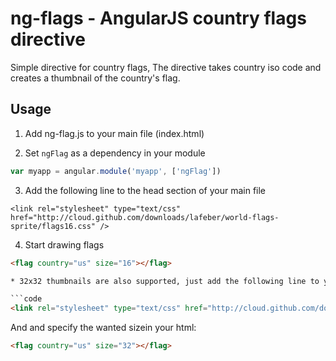 ng-flags - AngularJS country flags directive
========

Simple directive for country flags,
The directive takes country iso code and creates a thumbnail of the country's flag.


## Usage
1. Add ng-flag.js to your main file (index.html)

2. Set `ngFlag` as a dependency in your module
  ```javascript
  var myapp = angular.module('myapp', ['ngFlag'])
  ```

3. Add the following line to the head section of your main file
  ```code
  <link rel="stylesheet" type="text/css" href="http://cloud.github.com/downloads/lafeber/world-flags-sprite/flags16.css" />
  ```

4. Start drawing flags
  ```html
  <flag country="us" size="16"></flag>

* 32x32 thumbnails are also supported, just add the following line to your head:

```code
<link rel="stylesheet" type="text/css" href="http://cloud.github.com/downloads/lafeber/world-flags-sprite/flags32.css" />
```

And and specify the wanted sizein your html:
  ```html
  <flag country="us" size="32"></flag>
  ```
